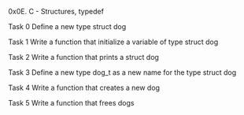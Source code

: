 0x0E. C - Structures, typedef

Task 0 Define a new type struct dog

Task 1 Write a function that initialize a variable of type struct dog

Task 2 Write a function that prints a struct dog

Task 3 Define a new type dog_t as a new name for the type struct dog

Task 4 Write a function that creates a new dog

Task 5 Write a function that frees dogs
